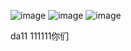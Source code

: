 ![image](https://user-images.githubusercontent.com/4079074/220263157-40441374-fda5-4b2f-b241-681b904cbedc.png)
![image](https://user-images.githubusercontent.com/4079074/220263162-71ada230-4753-43e5-be71-8639745aa091.png)
![image](https://user-images.githubusercontent.com/4079074/220263163-ac5281e9-dbd4-426d-b227-bc30b62f974b.png)

da11
111111你们
